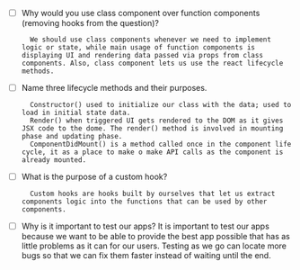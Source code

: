 - [ ] Why would you use class component over function components (removing hooks from the question)?

        We should use class components whenever we need to implement logic or state, while main usage of function components is displaying UI and rendering data passed via props from class components. Also, class component lets us use the react lifecycle methods.

- [ ] Name three lifecycle methods and their purposes.

        Constructor() used to initialize our class with the data; used to load in initial state data.
        Render() when triggered UI gets rendered to the DOM as it gives JSX code to the dome. The render() method is involved in mounting phase and updating phase.
        ComponentDidMount() is a method called once in the component life cycle, it as a place to make o make API calls as the component is already mounted.

- [ ] What is the purpose of a custom hook?

        Custom hooks are hooks built by ourselves that let us extract components logic into the functions that can be used by other components.

- [ ] Why is it important to test our apps?
      It is important to test our apps because we want to be able to provide the best app possible that has as little problems as it can for our users. Testing as we go can locate more bugs so that we can fix them faster instead of waiting until the end.
